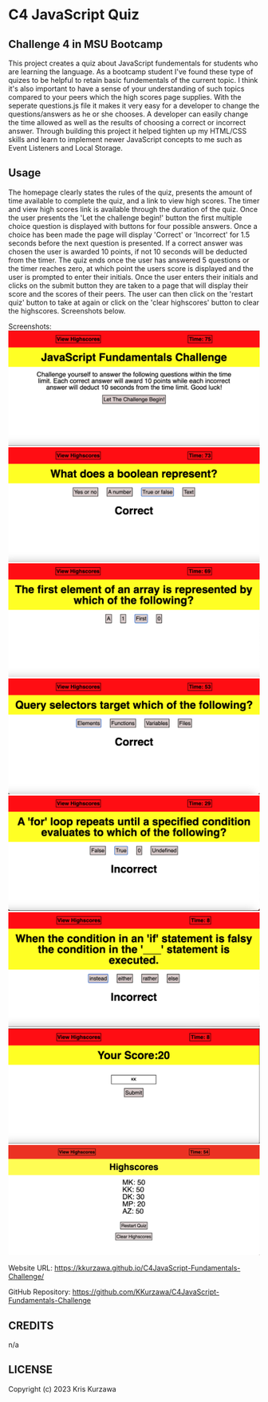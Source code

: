 # C4 JavaScript Quiz

## Challenge 4 in MSU Bootcamp

This project creates a quiz about JavaScript fundementals for students who are learning the language. As a bootcamp student I've found these type of quizes to be helpful to retain basic fundementals of the current topic. I think it's also important to have a sense of your understanding of such topics compared to your peers which the high scores page supplies. With the seperate questions.js file it makes it very easy for a developer to change the questions/answers as he or she chooses. A developer can easily change the time allowed as well as the results of choosing a correct or incorrect answer. Through building this project it helped tighten up my HTML/CSS skills and learn to implement newer JavaScript concepts to me such as Event Listeners and Local Storage.

## Usage

The homepage clearly states the rules of the quiz, presents the amount of time available to complete the quiz, and a link to view high scores. The timer and view high scores link is available through the duration of the quiz. Once the user presents the 'Let the challenge begin!' button the first multiple choice question is displayed with buttons for four possible answers. Once a choice has been made the page will display 'Correct' or 'Incorrect' for 1.5 seconds before the next question is presented. If a correct answer was chosen the user is awarded 10 points, if not 10 seconds will be deducted from the timer. The quiz ends once the user has answered 5 questions or the timer reaches zero, at which point the users score is displayed and the user is prompted to enter their initials. Once the user enters their initials and clicks on the submit button they are taken to a page that will display their score and the scores of their peers. The user can then click on the 'restart quiz' button to take at again or click on the 'clear highscores' button to clear the highscores. Screenshots below.

Screenshots:
![Homepage](https://github.com/KKurzawa/C4JavaScript-Fundamentals-Challenge/blob/main/assets/images/img1.png)
![Question1](https://github.com/KKurzawa/C4JavaScript-Fundamentals-Challenge/blob/main/assets/images/img2.png)
![Question2](https://github.com/KKurzawa/C4JavaScript-Fundamentals-Challenge/blob/main/assets/images/img3.png)
![Question3](https://github.com/KKurzawa/C4JavaScript-Fundamentals-Challenge/blob/main/assets/images/img4.png)
![Question4](https://github.com/KKurzawa/C4JavaScript-Fundamentals-Challenge/blob/main/assets/images/img5.png)
![Question5](https://github.com/KKurzawa/C4JavaScript-Fundamentals-Challenge/blob/main/assets/images/img6.png)
![EndQuiz](https://github.com/KKurzawa/C4JavaScript-Fundamentals-Challenge/blob/main/assets/images/img7.png)
![Highscores](https://github.com/KKurzawa/C4JavaScript-Fundamentals-Challenge/blob/main/assets/images/img8.png)

Website URL: https://kkurzawa.github.io/C4JavaScript-Fundamentals-Challenge/

GitHub Repository: https://github.com/KKurzawa/C4JavaScript-Fundamentals-Challenge

## CREDITS

n/a

## LICENSE

Copyright (c) 2023 Kris Kurzawa

